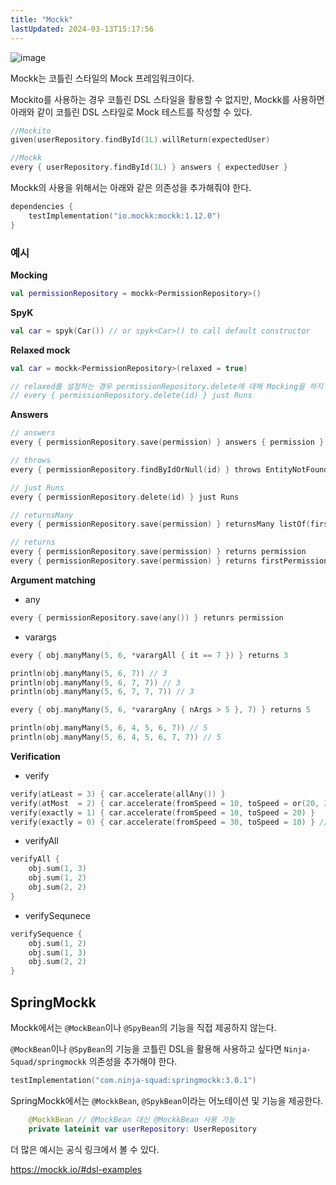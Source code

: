 ```yaml
---
title: "Mockk"
lastUpdated: 2024-03-13T15:17:56
---
```


![image](https://user-images.githubusercontent.com/81006587/210192366-7c1a653d-9af0-4e7d-aab1-7b54b58be4cd.png)

Mockk는 코틀린 스타일의 Mock 프레임워크이다.

Mockito를 사용하는 경우 코틀린 DSL 스타일을 활용할 수 없지만, Mockk를 사용하면 아래와 같이 코틀린 DSL 스타일로 Mock 테스트를 작성할 수 있다.

```kotlin
//Mockito
given(userRepository.findById(1L).willReturn(expectedUser)

//Mockk
every { userRepository.findById(1L) } answers { expectedUser }
```

Mockk의 사용을 위해서는 아래와 같은 의존성을 추가해줘야 한다.

```kotlin
dependencies {
    testImplementation("io.mockk:mockk:1.12.0")
}
```

### 예시

**Mocking**

```kotlin
val permissionRepository = mockk<PermissionRepository>()
```

**SpyK**

```kotlin
val car = spyk(Car()) // or spyk<Car>() to call default constructor
```

**Relaxed mock**

```kotlin
val car = mockk<PermissionRepository>(relaxed = true)

// relaxed를 설정하는 경우 permissionRepository.delete에 대해 Mocking을 하지 않은 상태에서 delete 메소드가 호출되더라도 예외가 발생하지 않다.
// every { permissionRepository.delete(id) } just Runs
```

**Answers**

```kotlin
// answers
every { permissionRepository.save(permission) } answers { permission }

// throws
every { permissionRepository.findByIdOrNull(id) } throws EntityNotFoundException()

// just Runs
every { permissionRepository.delete(id) } just Runs

// returnsMany
every { permissionRepository.save(permission) } returnsMany listOf(firstPermission, secondPermission)

// returns
every { permissionRepository.save(permission) } returns permission
every { permissionRepository.save(permission) } returns firstPermission andThen secondPermission
```

**Argument matching**

- any

```kotlin
every { permissionRepository.save(any()) } retunrs permission
```

- varargs

```kotlin
every { obj.manyMany(5, 6, *varargAll { it == 7 }) } returns 3

println(obj.manyMany(5, 6, 7)) // 3
println(obj.manyMany(5, 6, 7, 7)) // 3
println(obj.manyMany(5, 6, 7, 7, 7)) // 3

every { obj.manyMany(5, 6, *varargAny { nArgs > 5 }, 7) } returns 5

println(obj.manyMany(5, 6, 4, 5, 6, 7)) // 5
println(obj.manyMany(5, 6, 4, 5, 6, 7, 7)) // 5
```

**Verification**

- verify
  
```kotlin
verify(atLeast = 3) { car.accelerate(allAny()) }
verify(atMost  = 2) { car.accelerate(fromSpeed = 10, toSpeed = or(20, 30)) }
verify(exactly = 1) { car.accelerate(fromSpeed = 10, toSpeed = 20) }
verify(exactly = 0) { car.accelerate(fromSpeed = 30, toSpeed = 10) } // means no calls were performed
```

- verifyAll

```kotlin
verifyAll {
    obj.sum(1, 3)
    obj.sum(1, 2)
    obj.sum(2, 2)
}
```

- verifySequnece

```kotlin
verifySequence {
    obj.sum(1, 2)
    obj.sum(1, 3)
    obj.sum(2, 2)
}
```

## SpringMockk

Mockk에서는 `@MockBean`이나 `@SpyBean`의 기능을 직접 제공하지 않는다.

`@MockBean`이나 `@SpyBean`의 기능을 코틀린 DSL을 활용해 사용하고 싶다면 `Ninja-Squad/springmockk` 의존성을 추가해야 한다.

```kotlin
testImplementation("com.ninja-squad:springmockk:3.0.1")
```

SpringMockk에서는 `@MockkBean`, `@SpykBean`이라는 어노테이션 및 기능을 제공한다.

```kotlin
    @MockkBean // @MockBean 대신 @MockkBean 사용 가능
    private lateinit var userRepository: UserRepository
```

더 많은 예시는 공식 링크에서 볼 수 있다.

https://mockk.io/#dsl-examples
